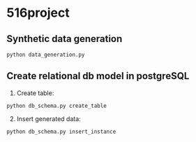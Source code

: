 # 516project

## Synthetic data generation
```
python data_generation.py
```

## Create relational db model in postgreSQL
1. Create table:
```
python db_schema.py create_table
```
2. Insert generated data:
```
python db_schema.py insert_instance
```
